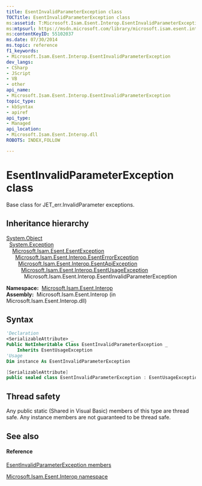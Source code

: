 ```yaml
---
title: EsentInvalidParameterException class
TOCTitle: EsentInvalidParameterException class
ms:assetid: T:Microsoft.Isam.Esent.Interop.EsentInvalidParameterException
ms:mtpsurl: https://msdn.microsoft.com/library/microsoft.isam.esent.interop.esentinvalidparameterexception(v=EXCHG.10)
ms:contentKeyID: 55102037
ms.date: 07/30/2014
ms.topic: reference
f1_keywords:
- Microsoft.Isam.Esent.Interop.EsentInvalidParameterException
dev_langs:
- CSharp
- JScript
- VB
- other
api_name: 
- Microsoft.Isam.Esent.Interop.EsentInvalidParameterException
topic_type: 
- kbSyntax
- apiref
api_type: 
- Managed
api_location: 
- Microsoft.Isam.Esent.Interop.dll
ROBOTS: INDEX,FOLLOW

---
```


# EsentInvalidParameterException class

Base class for JET_err.InvalidParameter exceptions.

## Inheritance hierarchy

[System.Object](/dotnet/api/system.object)  
  [System.Exception](/dotnet/api/system.exception)  
    [Microsoft.Isam.Esent.EsentException](./esentexception-class.md)  
      [Microsoft.Isam.Esent.Interop.EsentErrorException](./esenterrorexception-class.md)  
        [Microsoft.Isam.Esent.Interop.EsentApiException](./esentapiexception-class.md)  
          [Microsoft.Isam.Esent.Interop.EsentUsageException](./esentusageexception-class.md)  
            Microsoft.Isam.Esent.Interop.EsentInvalidParameterException  

**Namespace:**  [Microsoft.Isam.Esent.Interop](./microsoft.isam.esent.interop-namespace.md)  
**Assembly:**  Microsoft.Isam.Esent.Interop (in Microsoft.Isam.Esent.Interop.dll)

## Syntax

``` vb
'Declaration
<SerializableAttribute> _
Public NotInheritable Class EsentInvalidParameterException _
    Inherits EsentUsageException
'Usage
Dim instance As EsentInvalidParameterException
```

``` csharp
[SerializableAttribute]
public sealed class EsentInvalidParameterException : EsentUsageException
```

## Thread safety

Any public static (Shared in Visual Basic) members of this type are thread safe. Any instance members are not guaranteed to be thread safe.

## See also

#### Reference

[EsentInvalidParameterException members](./esentinvalidparameterexception-members.md)

[Microsoft.Isam.Esent.Interop namespace](./microsoft.isam.esent.interop-namespace.md)